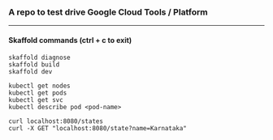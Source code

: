 ### A repo to test drive Google Cloud Tools / Platform

---

#### Skaffold commands (ctrl + c to exit)

```
skaffold diagnose
skaffold build
skaffold dev

kubectl get nodes
kubectl get pods
kubectl get svc
kubectl describe pod <pod-name>

curl localhost:8080/states
curl -X GET "localhost:8080/state?name=Karnataka"
```
